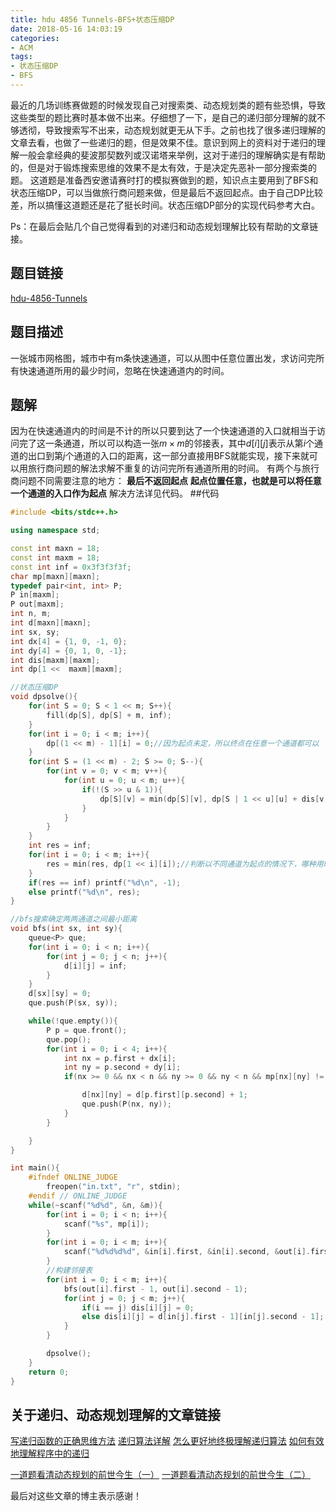 ```yaml
---
title: hdu 4856 Tunnels-BFS+状态压缩DP
date: 2018-05-16 14:03:19
categories:
- ACM
tags:
- 状态压缩DP
- BFS
---
```

最近的几场训练赛做题的时候发现自己对搜索类、动态规划类的题有些恐惧，导致这些类型的题比赛时基本做不出来。仔细想了一下，是自己的递归部分理解的就不够透彻，导致搜索写不出来，动态规划就更无从下手。之前也找了很多递归理解的文章去看，也做了一些递归的题，但是效果不佳。意识到网上的资料对于递归的理解一般会拿经典的斐波那契数列或汉诺塔来举例，这对于递归的理解确实是有帮助的，但是对于锻炼搜索思维的效果不是太有效，于是决定先恶补一部分搜索类的题。
这道题是准备西安邀请赛时打的模拟赛做到的题，知识点主要用到了BFS和状态压缩DP，可以当做旅行商问题来做，但是最后不返回起点。由于自己DP比较差，所以搞懂这道题还是花了挺长时间。状态压缩DP部分的实现代码参考大白。

Ps：在最后会贴几个自己觉得看到的对递归和动态规划理解比较有帮助的文章链接。
<!-- more -->
## 题目链接
[hdu-4856-Tunnels](http://acm.hdu.edu.cn/showproblem.php?pid=4856)
## 题目描述
一张城市网格图，城市中有m条快速通道，可以从图中任意位置出发，求访问完所有快速通道所用的最少时间，忽略在快速通道内的时间。
## 题解
因为在快速通道内的时间是不计的所以只要到达了一个快速通道的入口就相当于访问完了这一条通道，所以可以构造一张$m×m$的邻接表，其中$d[i][j]$表示从第$i$个通道的出口到第$j$个通道的入口的距离，这一部分直接用BFS就能实现，接下来就可以用旅行商问题的解法求解不重复的访问完所有通道所用的时间。
有两个与旅行商问题不同需要注意的地方：
**最后不返回起点**
**起点位置任意，也就是可以将任意一个通道的入口作为起点**
解决方法详见代码。
##代码
```C++
#include <bits/stdc++.h>

using namespace std;

const int maxn = 18;
const int maxm = 18;
const int inf = 0x3f3f3f3f;
char mp[maxn][maxn];
typedef pair<int, int> P;
P in[maxm];
P out[maxm];
int n, m;
int d[maxn][maxn];
int sx, sy;
int dx[4] = {1, 0, -1, 0};
int dy[4] = {0, 1, 0, -1};
int dis[maxm][maxm];
int dp[1 <<  maxm][maxm];

//状态压缩DP
void dpsolve(){
    for(int S = 0; S < 1 << m; S++){
        fill(dp[S], dp[S] + m, inf);
    }
    for(int i = 0; i < m; i++){
        dp[(1 << m) - 1][i] = 0;//因为起点未定，所以终点在任意一个通道都可以
    }
    for(int S = (1 << m) - 2; S >= 0; S--){
        for(int v = 0; v < m; v++){
            for(int u = 0; u < m; u++){
                if(!(S >> u & 1)){
                    dp[S][v] = min(dp[S][v], dp[S | 1 << u][u] + dis[v][u]);
                }
            }
        }
    }
    int res = inf;
    for(int i = 0; i < m; i++){
        res = min(res, dp[1 << i][i]);//判断以不同通道为起点的情况下，哪种用时最短
    }
    if(res == inf) printf("%d\n", -1);
    else printf("%d\n", res);
}

//bfs搜索确定两两通道之间最小距离
void bfs(int sx, int sy){
    queue<P> que;
    for(int i = 0; i < n; i++){
        for(int j = 0; j < n; j++){
            d[i][j] = inf;
        }
    }
    d[sx][sy] = 0;
    que.push(P(sx, sy));

    while(!que.empty()){
        P p = que.front();
        que.pop();
        for(int i = 0; i < 4; i++){
            int nx = p.first + dx[i];
            int ny = p.second + dy[i];
            if(nx >= 0 && nx < n && ny >= 0 && ny < n && mp[nx][ny] != '#' && d[nx][ny] == inf){

                d[nx][ny] = d[p.first][p.second] + 1;
                que.push(P(nx, ny));
            }
        }

    }
}

int main(){
    #ifndef ONLINE_JUDGE
        freopen("in.txt", "r", stdin);
    #endif // ONLINE_JUDGE
    while(~scanf("%d%d", &n, &m)){
        for(int i = 0; i < n; i++){
            scanf("%s", mp[i]);
        }
        for(int i = 0; i < m; i++){
            scanf("%d%d%d%d", &in[i].first, &in[i].second, &out[i].first, &out[i].second);
        }
        //构建邻接表
        for(int i = 0; i < m; i++){
            bfs(out[i].first - 1, out[i].second - 1);
            for(int j = 0; j < m; j++){
                if(i == j) dis[i][j] = 0;
                else dis[i][j] = d[in[j].first - 1][in[j].second - 1];
            }
        }

        dpsolve();
    }
    return 0;
}
```
## 关于递归、动态规划理解的文章链接
[写递归函数的正确思维方法](https://blog.csdn.net/vagrxie/article/details/8470798)
[递归算法详解](https://chenqx.github.io/2014/09/29/Algorithm-Recursive-Programming/)
[怎么更好地终极理解递归算法](https://blog.csdn.net/StruggleShu/article/details/51051140)
[如何有效地理解程序中的递归](https://blog.csdn.net/qq_34773981/article/details/79225588)

[一道题看清动态规划的前世今生（一）](http://www.importnew.com/27323.html)
[一道题看清动态规划的前世今生（二）](http://www.importnew.com/27444.html)

最后对这些文章的博主表示感谢！
